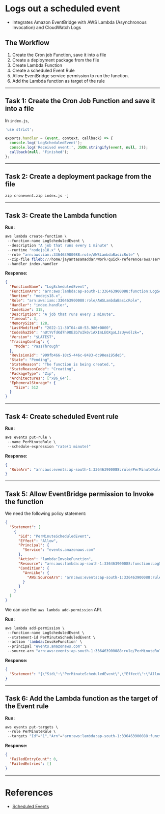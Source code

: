 # Logs out a scheduled event

- Integrates Amazon EventBridge with AWS Lambda (Asynchronous Invocation) and CloudWatch Logs

## The Workflow

1. Create the Cron job Function, save it into a file
2. Create a deployment package from the file
3. Create Lambda Function
4. Create a scheduled Event Rule
5. Allow EventBridge service permission to run the function.
6. Add the Lambda function as target of the rule

---

## Task 1: Create the Cron Job Function and save it into a file

In `index.js`,

```js
'use strict';

exports.handler = (event, context, callback) => {
  console.log('LogScheduledEvent');
  console.log('Received event:', JSON.stringify(event, null, 2));
  callback(null, 'Finished');
};
```

---

## Task 2: Create a deployment package from the file

```s
zip cronevent.zip index.js -j
```

---

## Task 3: Create the Lambda function

**Run:**

```s
aws lambda create-function \
 --function-name LogScheduledEvent \
 --description "A job that runs every 1 minute" \
 --runtime "nodejs18.x" \
 --role "arn:aws:iam::336463900088:role/AWSLambdaBasicRole" \
 --zip-file fileb:///home/jayantasamaddar/Work/quick-reference/aws/serverless/lambda/assets/functions/cronevent/cronevent.zip \
 --handler index.handler
```

**Response:**

```json
{
  "FunctionName": "LogScheduledEvent",
  "FunctionArn": "arn:aws:lambda:ap-south-1:336463900088:function:LogScheduledEvent",
  "Runtime": "nodejs18.x",
  "Role": "arn:aws:iam::336463900088:role/AWSLambdaBasicRole",
  "Handler": "index.handler",
  "CodeSize": 315,
  "Description": "A job that runs every 1 minute",
  "Timeout": 3,
  "MemorySize": 128,
  "LastModified": "2022-11-30T04:40:53.986+0000",
  "CodeSha256": "nUtYVfdKd7h9OEZG7oIk0/iAXImLEOXgoLJzUyv6lzk=",
  "Version": "$LATEST",
  "TracingConfig": {
    "Mode": "PassThrough"
  },
  "RevisionId": "999fb466-10c5-446c-8483-dc98ea195de5",
  "State": "Pending",
  "StateReason": "The function is being created.",
  "StateReasonCode": "Creating",
  "PackageType": "Zip",
  "Architectures": ["x86_64"],
  "EphemeralStorage": {
    "Size": 512
  }
}
```

---

## Task 4: Create scheduled Event rule

**Run:**

```s
aws events put-rule \
 --name PerMinuteRule \
 --schedule-expression "rate(1 minute)"
```

**Response:**

```json
{
  "RuleArn": "arn:aws:events:ap-south-1:336463900088:rule/PerMinuteRule"
}
```

---

## Task 5: Allow EventBridge permission to Invoke the function

We need the following policy statement:

```json
{
  "Statement": [
    {
      "Sid": "PerMinuteScheduledEvent",
      "Effect": "Allow",
      "Principal": {
        "Service": "events.amazonaws.com"
      },
      "Action": "lambda:InvokeFunction",
      "Resource": "arn:aws:lambda:ap-south-1:336463900088:function:LogScheduledEvent",
      "Condition": {
        "ArnLike": {
          "AWS:SourceArn": "arn:aws:events:ap-south-1:336463900088:rule/PerMinuteRule"
        }
      }
    }
  ]
}
```

We can use the `aws lambda add-permission` API.

**Run:**

```s
aws lambda add-permission \
 --function-name LogScheduledEvent \
 --statement-id PerMinuteScheduledEvent \
 --action 'lambda:InvokeFunction' \
 --principal "events.amazonaws.com" \
 --source-arn "arn:aws:events:ap-south-1:336463900088:rule/PerMinuteRule" \
```

**Response:**

```json
{
  "Statement": "{\"Sid\":\"PerMinuteScheduledEvent\",\"Effect\":\"Allow\",\"Principal\":{\"Service\":\"events.amazonaws.com\"},\"Action\":\"lambda:InvokeFunction\",\"Resource\":\"arn:aws:lambda:ap-south-1:336463900088:function:LogScheduledEvent\",\"Condition\":{\"ArnLike\":{\"AWS:SourceArn\":\"arn:aws:events:ap-south-1:336463900088:rule/PerMinuteRule\"}}}"
}
```

---

## Task 6: Add the Lambda function as the target of the Event rule

**Run:**

```s
aws events put-targets \
 --rule PerMinuteRule \
 --targets "Id"="1","Arn"="arn:aws:lambda:ap-south-1:336463900088:function:LogScheduledEvent"
```

**Response:**

```json
{
  "FailedEntryCount": 0,
  "FailedEntries": []
}
```

---

# References

- [Scheduled Events](https://docs.aws.amazon.com/AmazonCloudWatch/latest/events/ScheduledEvents.html)
